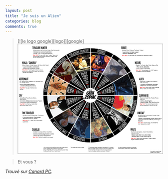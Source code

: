 ```yaml
---
layout: post
title: "Je suis un Alien"
categories: blog
comments: true
---
```



> [![le logo google][logo]][google]
[![pics](https://github.com/homeostasie/bouquins/raw/master/_pics/blog/2011/hort.jpg)](https://github.com/homeostasie/bouquins/raw/master/_pics/blog/2011/hor.jpg)

> Et vous ?

*Trouvé sur [Canard PC](http://forum.canardpc.com/threads/48951-Topic-du-je-n-ai-trouv%C3%A9-le-sujet-ou-mettre-ce-lien-pour-vous-faire-marrer-%21?p=4193967&viewfull=1#post4193967).*
